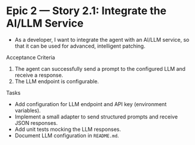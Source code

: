 # Epic 2 — Story 2.1: Integrate the AI/LLM Service

- As a developer, I want to integrate the agent with an AI/LLM service, so that it can be used for advanced, intelligent patching.

Acceptance Criteria

1. The agent can successfully send a prompt to the configured LLM and receive a response.
2. The LLM endpoint is configurable.

Tasks

- Add configuration for LLM endpoint and API key (environment variables).
- Implement a small adapter to send structured prompts and receive JSON responses.
- Add unit tests mocking the LLM responses.
- Document LLM configuration in `README.md`.
